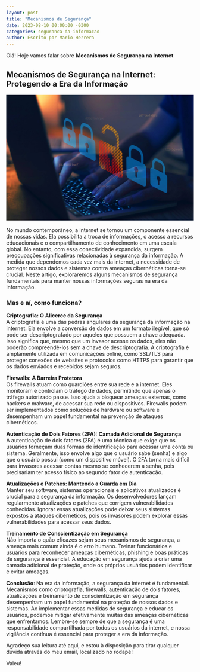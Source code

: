 ```yaml
---
layout: post
title: "Mecanismos de Segurança"
date: 2023-08-10 00:00:00 -0300
categories: seguranca-da-informacao
author: Escrito por Mario Herrera
---
```


Olá! Hoje vamos falar sobre **Mecanismos de Segurança na Internet**

## Mecanismos de Segurança na Internet: Protegendo a Era da Informação


![](https://github.com/mariopuebla17/blog/blob/main/_images/20230810/si.jpg?raw=true)

No mundo contemporâneo, a internet se tornou um componente essencial de nossas vidas. Ela possibilita a troca de informações, o acesso a recursos educacionais e o compartilhamento de conhecimento em uma escala global. No entanto, com essa conectividade expandida, surgem preocupações significativas relacionadas à segurança da informação. A medida que dependemos cada vez mais da internet, a necessidade de proteger nossos dados e sistemas contra ameaças cibernéticas torna-se crucial. Neste artigo, exploraremos alguns mecanismos de segurança fundamentais para manter nossas informações seguras na era da informação.

### Mas e aí, como funciona?

**Criptografia: O Alicerce da Segurança**  
A criptografia é uma das pedras angulares da segurança da informação na internet. Ela envolve a conversão de dados em um formato ilegível, que só pode ser descriptografado por aqueles que possuem a chave adequada. Isso significa que, mesmo que um invasor acesse os dados, eles não poderão compreendê-los sem a chave de descriptografia. A criptografia é amplamente utilizada em comunicações online, como SSL/TLS para proteger conexões de websites e protocolos como HTTPS para garantir que os dados enviados e recebidos sejam seguros.

**Firewalls: A Barreira Protetora**  
Os firewalls atuam como guardiões entre sua rede e a internet. Eles monitoram e controlam o tráfego de dados, permitindo que apenas o tráfego autorizado passe. Isso ajuda a bloquear ameaças externas, como hackers e malware, de acessar sua rede ou dispositivos. Firewalls podem ser implementados como soluções de hardware ou software e desempenham um papel fundamental na prevenção de ataques cibernéticos.

**Autenticação de Dois Fatores (2FA): Camada Adicional de Segurança**  
A autenticação de dois fatores (2FA) é uma técnica que exige que os usuários forneçam duas formas de identificação para acessar uma conta ou sistema. Geralmente, isso envolve algo que o usuário sabe (senha) e algo que o usuário possui (como um dispositivo móvel). O 2FA torna mais difícil para invasores acessar contas mesmo se conhecerem a senha, pois precisariam ter acesso físico ao segundo fator de autenticação.

**Atualizações e Patches: Mantendo a Guarda em Dia**  
Manter seu software, sistemas operacionais e aplicativos atualizados é crucial para a segurança da informação. Os desenvolvedores lançam regularmente atualizações e patches que corrigem vulnerabilidades conhecidas. Ignorar essas atualizações pode deixar seus sistemas expostos a ataques cibernéticos, pois os invasores podem explorar essas vulnerabilidades para acessar seus dados.

**Treinamento de Conscientização em Segurança**  
Não importa o quão eficazes sejam seus mecanismos de segurança, a ameaça mais comum ainda é o erro humano. Treinar funcionários e usuários para reconhecer ameaças cibernéticas, phishing e boas práticas de segurança é essencial. A educação em segurança ajuda a criar uma camada adicional de proteção, onde os próprios usuários podem identificar e evitar ameaças.

**Conclusão**: Na era da informação, a segurança da internet é fundamental. Mecanismos como criptografia, firewalls, autenticação de dois fatores, atualizações e treinamento de conscientização em segurança desempenham um papel fundamental na proteção de nossos dados e sistemas. Ao implementar essas medidas de segurança e educar os usuários, podemos mitigar efetivamente muitas das ameaças cibernéticas que enfrentamos. Lembre-se sempre de que a segurança é uma responsabilidade compartilhada por todos os usuários da internet, e nossa vigilância contínua é essencial para proteger a era da informação. 

Agradeço sua leitura até aqui, e estou à disposição para tirar qualquer dúvida através do meu email, localizado no rodapé!

Valeu!